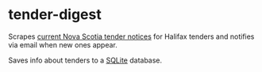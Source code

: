 # tender-digest

Scrapes [current Nova Scotia tender notices](https://procurement.novascotia.ca/ns-tenders.aspx) for Halifax tenders and notifies via email when new ones appear.

Saves info about tenders to a [SQLite](https://www.sqlite.org/) database.

